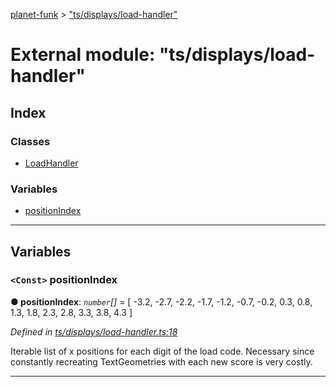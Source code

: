 [planet-funk](../README.md) > ["ts/displays/load-handler"](../modules/_ts_displays_load_handler_.md)

# External module: "ts/displays/load-handler"

## Index

### Classes

* [LoadHandler](../classes/_ts_displays_load_handler_.loadhandler.md)

### Variables

* [positionIndex](_ts_displays_load_handler_.md#positionindex)

---

## Variables

<a id="positionindex"></a>

### `<Const>` positionIndex

**● positionIndex**: *`number`[]* =  [ -3.2, -2.7, -2.2, -1.7, -1.2, -0.7, -0.2, 0.3, 0.8, 1.3, 1.8, 2.3, 2.8, 3.3, 3.8, 4.3 ]

*Defined in [ts/displays/load-handler.ts:18](https://github.com/WilliamRADFunk/planet-funk/blob/4d2f34e/src/ts/displays/load-handler.ts#L18)*

Iterable list of x positions for each digit of the load code. Necessary since constantly recreating TextGeometries with each new score is very costly.

___

